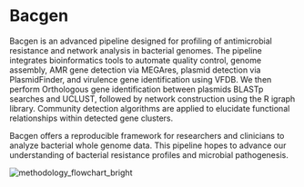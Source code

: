 # Bacgen
Bacgen is an advanced pipeline designed for profiling of antimicrobial resistance and network analysis in bacterial genomes. The pipeline integrates bioinformatics tools to automate quality control, genome assembly, AMR gene detection via MEGAres, plasmid detection via PlasmidFinder, and virulence gene identification using VFDB. We then perform Orthologous gene identification between plasmids  BLASTp searches and UCLUST, followed by network construction using the R igraph library. Community detection algorithms are applied to elucidate functional relationships within detected gene clusters.

Bacgen offers a reproducible framework for researchers and clinicians to analyze bacterial whole genome data. This pipeline hopes to advance our understanding of bacterial resistance profiles and microbial pathogenesis.

![methodology_flowchart_bright](https://github.com/user-attachments/assets/028c61ee-3e79-468a-8c5b-8c8a5ce415af)

